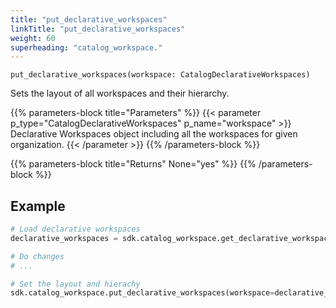 ```yaml
---
title: "put_declarative_workspaces"
linkTitle: "put_declarative_workspaces"
weight: 60
superheading: "catalog_workspace."
---
```


``put_declarative_workspaces(workspace: CatalogDeclarativeWorkspaces)``

Sets the layout of all workspaces and their hierarchy.

{{% parameters-block title="Parameters" %}}
{{< parameter p_type="CatalogDeclarativeWorkspaces" p_name="workspace" >}}
Declarative Workspaces object including all the workspaces for given organization.
{{< /parameter >}}
{{% /parameters-block %}}

{{% parameters-block title="Returns" None="yes" %}}
{{% /parameters-block %}}

## Example

```python
# Load declarative workspaces
declarative_workspaces = sdk.catalog_workspace.get_declarative_workspaces()

# Do changes
# ...

# Set the layout and hierachy
sdk.catalog_workspace.put_declarative_workspaces(workspace=declarative_workspaces)
```
